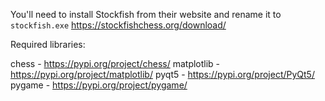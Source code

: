 You'll need to install Stockfish from their website and rename it to `stockfish.exe`
https://stockfishchess.org/download/

Required libraries:

chess - https://pypi.org/project/chess/
matplotlib - https://pypi.org/project/matplotlib/
pyqt5 - https://pypi.org/project/PyQt5/
pygame - https://pypi.org/project/pygame/

